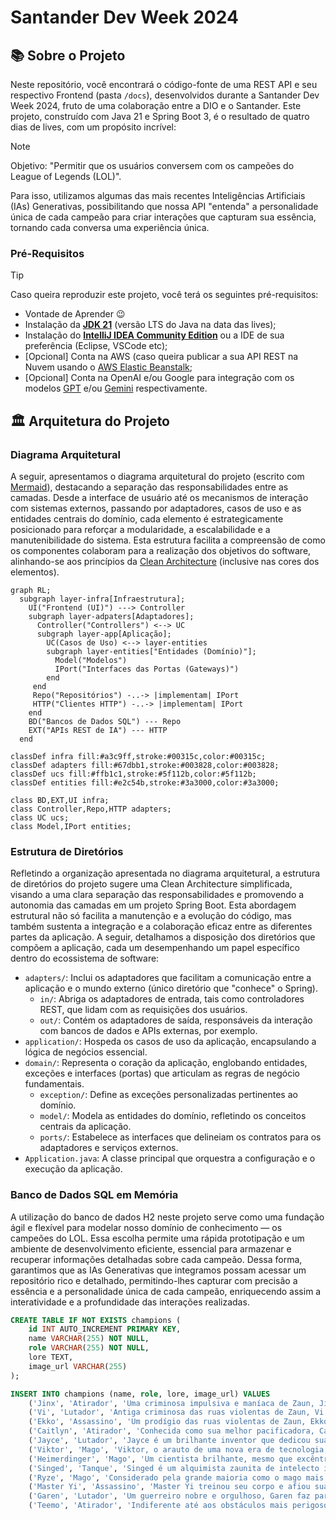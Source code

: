 
# Santander Dev Week 2024

## 📚 Sobre o Projeto

Neste repositório, você encontrará o código-fonte de uma REST API e seu respectivo Frontend (pasta `/docs`), desenvolvidos durante a Santander Dev Week 2024, fruto de uma colaboração entre a DIO e o Santander. Este projeto, construído com Java 21 e Spring Boot 3, é o resultado de quatro dias de lives, com um propósito incrível: 

> [!NOTE]
> Objetivo: "Permitir que os usuários conversem com os campeões do League of Legends (LOL)".

Para isso, utilizamos algumas das mais recentes Inteligências Artificiais (IAs) Generativas, possibilitando que nossa API "entenda" a personalidade única de cada campeão para criar interações que capturam sua essência, tornando cada conversa uma experiência única.

### Pré-Requisitos

> [!TIP]
> Caso queira reproduzir este projeto, você terá os seguintes pré-requisitos:
> - Vontade de Aprender 😉
> - Instalação da **[JDK 21](https://www.oracle.com/br/java/technologies/downloads/#java21)** (versão LTS do Java na data das lives);
> - Instalação do **[IntelliJ IDEA Community Edition](https://www.jetbrains.com/idea/download)** ou a IDE de sua preferência (Eclipse, VSCode etc);
> - [Opcional] Conta na AWS (caso queira publicar a sua API REST na Nuvem usando o [AWS Elastic Beanstalk](https://aws.amazon.com/elasticbeanstalk);
> - [Opcional] Conta na OpenAI e/ou Google para integração com os modelos [GPT](https://platform.openai.com/docs/api-reference/chat/create) e/ou [Gemini](https://ai.google.dev/tutorials/rest_quickstart#text-only_input) respectivamente.

## 🏛️ Arquitetura do Projeto

### Diagrama Arquitetural
A seguir, apresentamos o diagrama arquitetural do projeto (escrito com [Mermaid](https://mermaid.js.org/)), destacando a separação das responsabilidades entre as camadas. Desde a interface de usuário até os mecanismos de interação com sistemas externos, passando por adaptadores, casos de uso e as entidades centrais do domínio, cada elemento é estrategicamente posicionado para reforçar a modularidade, a escalabilidade e a manutenibilidade do sistema. Esta estrutura facilita a compreensão de como os componentes colaboram para a realização dos objetivos do software, alinhando-se aos princípios da [Clean Architecture](https://blog.cleancoder.com/uncle-bob/2012/08/13/the-clean-architecture.html) (inclusive nas cores dos elementos).

```mermaid
graph RL;
  subgraph layer-infra[Infraestrutura];
    UI("Frontend (UI)") ---> Controller
    subgraph layer-adpaters[Adaptadores];
      Controller("Controllers") <--> UC
      subgraph layer-app[Aplicação];
        UC(Casos de Uso) <--> layer-entities
        subgraph layer-entities["Entidades (Domínio)"];
          Model("Modelos")
          IPort("Interfaces das Portas (Gateways)")
        end
     end
     Repo("Repositórios") -..-> |implementam| IPort
     HTTP("Clientes HTTP") -..-> |implementam| IPort
    end
    BD("Bancos de Dados SQL") --- Repo
    EXT("APIs REST de IA") --- HTTP
  end

classDef infra fill:#a3c9ff,stroke:#00315c,color:#00315c;
classDef adapters fill:#67dbb1,stroke:#003828,color:#003828;
classDef ucs fill:#ffb1c1,stroke:#5f112b,color:#5f112b;
classDef entities fill:#e2c54b,stroke:#3a3000,color:#3a3000;

class BD,EXT,UI infra;
class Controller,Repo,HTTP adapters;
class UC ucs;
class Model,IPort entities;
```

### Estrutura de Diretórios

Refletindo a organização apresentada no diagrama arquitetural, a estrutura de diretórios do projeto sugere uma Clean Architecture simplificada, visando a uma clara separação das responsabilidades e promovendo a autonomia das camadas em um projeto Spring Boot. Esta abordagem estrutural não só facilita a manutenção e a evolução do código, mas também sustenta a integração e a colaboração eficaz entre as diferentes partes da aplicação. A seguir, detalhamos a disposição dos diretórios que compõem a aplicação, cada um desempenhando um papel específico dentro do ecossistema de software:

-   `adapters/`: Inclui os adaptadores que facilitam a comunicação entre a aplicação e o mundo externo (único diretório que "conhece" o Spring).
    -   `in/`: Abriga os adaptadores de entrada, tais como controladores REST, que lidam com as requisições dos usuários.
    -   `out/`: Contém os adaptadores de saída, responsáveis da interação com bancos de dados e APIs externas, por exemplo.
-   `application/`: Hospeda os casos de uso da aplicação, encapsulando a lógica de negócios essencial.
-   `domain/`: Representa o coração da aplicação, englobando entidades, exceções e interfaces (portas) que articulam as regras de negócio fundamentais.
    -   `exception/`: Define as exceções personalizadas pertinentes ao domínio.
    -   `model/`: Modela as entidades do domínio, refletindo os conceitos centrais da aplicação.
    -   `ports/`: Estabelece as interfaces que delineiam os contratos para os adaptadores e serviços externos.
-   `Application.java`: A classe principal que orquestra a configuração e o execução da aplicação.

### Banco de Dados SQL em Memória

A utilização do banco de dados H2 neste projeto serve como uma fundação ágil e flexível para modelar nosso domínio de conhecimento — os campeões do LOL. Essa escolha permite uma rápida prototipação e um ambiente de desenvolvimento eficiente, essencial para armazenar e recuperar informações detalhadas sobre cada campeão. Dessa forma, garantimos que as IAs Generativas que integramos possam acessar um repositório rico e detalhado, permitindo-lhes capturar com precisão a essência e a personalidade única de cada campeão, enriquecendo assim a interatividade e a profundidade das interações realizadas.

```sql
CREATE TABLE IF NOT EXISTS champions (
    id INT AUTO_INCREMENT PRIMARY KEY,
    name VARCHAR(255) NOT NULL,
    role VARCHAR(255) NOT NULL,
    lore TEXT,
    image_url VARCHAR(255)
);

INSERT INTO champions (name, role, lore, image_url) VALUES
    ('Jinx', 'Atirador', 'Uma criminosa impulsiva e maníaca de Zaun, Jinx vive para disseminar o caos sem se preocupar com as consequências. Com um arsenal de armas mortais, ela detona as explosões mais altas e mais luminosas para deixar um rastro de destruição e pânico por onde passa. Jinx abomina o tédio e deixa alegremente sua marca caótica de pandemônio aonde quer que vá.', 'https://ddragon.leagueoflegends.com/cdn/img/champion/splash/Jinx_0.jpg'),
    ('Vi', 'Lutador', 'Antiga criminosa das ruas violentas de Zaun, Vi é uma mulher temível, impulsiva e explosiva que tem muito pouco respeito por autoridades. Após ter crescido completamente só, Vi desenvolveu instintos de sobrevivência extremamente certeiros e um senso de humor extremamente ácido. Agora trabalhando com os Vigias de Piltover para manter a paz, ela porta poderosas manoplas hextec capazes de esmagar paredes e suspeitos com a mesma facilidade.', 'https://ddragon.leagueoflegends.com/cdn/img/champion/splash/Vi_0.jpg'),
    ('Ekko', 'Assassino', 'Um prodígio das ruas violentas de Zaun, Ekko manipula o tempo para reverter qualquer situação a seu favor. Usando sua própria invenção, o Revo-Z, ele explora as possíveis bifurcações da realidade para criar o momento perfeito. Embora valorize muito sua liberdade, quando algo ameaça seus amigos, ele não mede esforços para defendê-los. Para meros observadores, Ekko parece conseguir o impossível sempre de primeira.', 'https://ddragon.leagueoflegends.com/cdn/img/champion/splash/Ekko_0.jpg'),
    ('Caitlyn', 'Atirador', 'Conhecida como sua melhor pacificadora, Caitlyn também é a melhor escolha de Piltover para livrar a cidade de seus elementos criminosos elusivos. É comum que ela faça dupla com Vi, agindo como um contraponto de calmaria para a natureza impetuosa de sua parceira. Mesmo carregando um rifle hextec único, a arma mais poderosa de Caitlyn é seu intelecto superior, que permite que ela prepare elaboradas armadilhas para qualquer fora da lei tolo o suficiente para operar na Cidade do Progresso.', 'https://ddragon.leagueoflegends.com/cdn/img/champion/splash/Caitlyn_0.jpg'),
    ('Jayce', 'Lutador', 'Jayce é um brilhante inventor que dedicou sua vida a defender Piltover e sua implacável busca pelo progresso. Com seu martelo hextech transformador em mãos, Jayce usa sua força, coragem e considerável inteligência para proteger sua cidade natal. Embora seja aclamado pela cidade como herói, ele não gosta muito da atenção que o heroísmo traz. Mesmo assim, o coração de Jayce está no lugar certo e até aqueles que invejam suas habilidades naturais são gratos à forma como ele protege a Cidade do Progresso.', 'https://ddragon.leagueoflegends.com/cdn/img/champion/splash/Jayce_0.jpg'),
    ('Viktor', 'Mago', 'Viktor, o arauto de uma nova era de tecnologia, devotou sua vida ao avanço da humanidade. Um idealista que busca elevar o povo de Zaun a um novo nível de compreensão, ele acredita que somente ao aceitar a evolução gloriosa da tecnologia será possível que a humanidade alcance seu verdadeiro potencial. Com um corpo melhorado por aço e ciência, Viktor é zeloso na sua busca por este brilhante futuro.', 'https://ddragon.leagueoflegends.com/cdn/img/champion/splash/Viktor_0.jpg'),
    ('Heimerdinger', 'Mago', 'Um cientista brilhante, mesmo que excêntrico, o Professor Cecil B. Heimerdinger é um dos inventores mais inovadores e estimados que Piltover já conheceu. Incansável em seu trabalho ao ponto da obsessão neurótica, ele busca responder as questões mais impenetráveis do universo. Apesar de suas teorias frequentemente parecerem obscuras e esotéricas, Heimerdinger produziu algumas das máquinas mais miraculosas, sem mencionar letais, de Piltover e ajusta constantemente suas invenções para torná-las ainda mais eficientes.', 'https://ddragon.leagueoflegends.com/cdn/img/champion/splash/Heimerdinger_0.jpg'),
    ('Singed', 'Tanque', 'Singed é um alquimista zaunita de intelecto inigualável, que devotou sua vida a ultrapassar os limites do conhecimento; e nenhum preço, nem sua própria sanidade, é alto demais. Existe cura para sua loucura? Suas misturas raramente falham, mas, para muitos, Singed perdeu qualquer noção da humanidade, deixando uma trilha tóxica de miséria e terror no seu caminho.', 'https://ddragon.leagueoflegends.com/cdn/img/champion/splash/Singed_0.jpg'),
    ('Ryze', 'Mago', 'Considerado pela grande maioria como o mago mais habilidoso de Runeterra, Ryze é um arquimago ancião e amargo que carrega um enorme peso. Dotado de um enorme poder arcano e de uma notável estrutura física, ele busca incansavelmente pelas Runas Globais, que são fragmentos de magia pura que um dia criaram o mundo a partir do nada. Ele deve recuperar esses artefatos antes que eles caiam em mãos erradas, pois Ryze conhece bem os horrores que eles podem infligir em Runeterra.', 'https://ddragon.leagueoflegends.com/cdn/img/champion/splash/Ryze_0.jpg'),
    ('Master Yi', 'Assassino', 'Master Yi treinou seu corpo e afiou sua mente para que pensamento e ação se tornassem quase um só. Embora ele prefira recorrer à violência como último recurso, a leveza e a velocidade de sua espada garantem uma resolução sempre veloz. Como um dos últimos praticantes da arte ioniana do Wuju, Yi dedicou sua vida a preservar o legado de seu povo, avaliando potenciais discípulos com as Sete Lentes da Perspicácia para identificar qual deles era o mais digno.', 'https://ddragon.leagueoflegends.com/cdn/img/champion/splash/MasterYi_0.jpg'),
    ('Garen', 'Lutador', 'Um guerreiro nobre e orgulhoso, Garen faz parte da Vanguarda Destemida. Popular entre seus companheiros e respeitado o suficiente por seus inimigos, sua reputação é nada mais do que o esperado de um herdeiro da prestigiosa família Stemmaguarda, encarregada de defender Demacia e seus ideais. Vestido com uma armadura resistente à magia e empunhando uma poderosa espada, Garen está sempre pronto para confrontar magos e feiticeiros no campo de batalha, em um verdadeiro furacão de aço virtuoso.', 'https://ddragon.leagueoflegends.com/cdn/img/champion/splash/Garen_0.jpg'),
    ('Teemo', 'Atirador', 'Indiferente até aos obstáculos mais perigosos e ameaçadores, Teemo vasculha o mundo com infinito entusiasmo e animação. Um yordle com uma inabalável moral que se orgulha de seguir o Código dos Escoteiros de Bandópolis, às vezes com tanta dedicação que não se toca das possíveis consequências de suas ações. Embora alguns duvidem da existência dos escoteiros, uma coisa é certa: nunca se deve duvidar das convicções de Teemo.', 'https://ddragon.leagueoflegends.com/cdn/img/champion/splash/Teemo_0.jpg');
```
